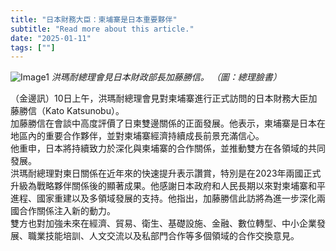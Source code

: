 ```yaml
---
title: "日本財務大臣：柬埔寨是日本重要夥伴"
subtitle: "Read more about this article."
date: "2025-01-11"
tags: [""]
---
```


![Image1](/thumbnails/Japan-Finance-Minister.jpg "Meeting")
*洪瑪耐總理會見日本財政部長加藤勝信。 （圖：總理臉書）*

（金邊訊）10日上午，洪瑪耐總理會見對柬埔寨進行正式訪問的日本財務大臣加藤勝信（Kato Katsunobu）。
<br/>
加藤勝信在會談中高度評價了日柬雙邊關係的正面發展。他表示，柬埔寨是日本在地區內的重要合作夥伴，並對柬埔寨經濟持續成長前景充滿信心。
<br/>
他重申，日本將持續致力於深化與柬埔寨的合作關係，並推動雙方在各領域的共同發展。
<br/>
洪瑪耐總理對柬日關係在近年來的快速提升表示讚賞，特別是在2023年兩國正式升級為戰略夥伴關係後的顯著成果。他感謝日本政府和人民長期以來對柬埔寨和平進程、國家重建以及多領域發展的支持。他指出，加藤勝信此訪將為進一步深化兩國合作關係注入新的動力。
<br/>
雙方也對加強未來在經濟、貿易、衛生、基礎設施、金融、數位轉型、中小企業發展、職業技能培訓、人文交流以及私部門合作等多個領域的合作交換意見。